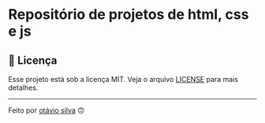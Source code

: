 # Repositório de projetos de html, css e js

## 📄 Licença

Esse projeto está sob a licença MIT. Veja o arquivo [LICENSE](LICENSE) para mais detalhes.

---

Feito por [otávio silva](https://otaviosilva.dev/) 🙃
